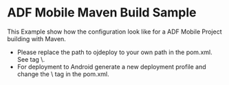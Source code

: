 ADF Mobile Maven Build Sample
=====================

This Example show how the configuration look like for a ADF Mobile Project building with Maven.

<ul>
<li>Please replace the path to ojdeploy to your own path in the pom.xml. See tag \<ojdeploy\>.</li> 
<li>For deployment to Android generate a new deployment profile and change the \<build.profile\> tag in the pom.xml.</li></ul>
